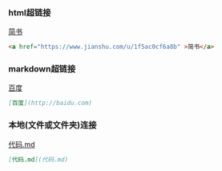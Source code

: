 ### html超链接
<a href="https://www.jianshu.com/u/1f5ac0cf6a8b" >简书</a>
```markdown
<a href="https://www.jianshu.com/u/1f5ac0cf6a8b" >简书</a>
```
### markdown超链接
[百度](http://baidu.com)
```markdown
[百度](http://baidu.com)
```

### 本地(文件或文件夹)连接
[代码.md](代码.md)

```markdown
[代码.md](代码.md)